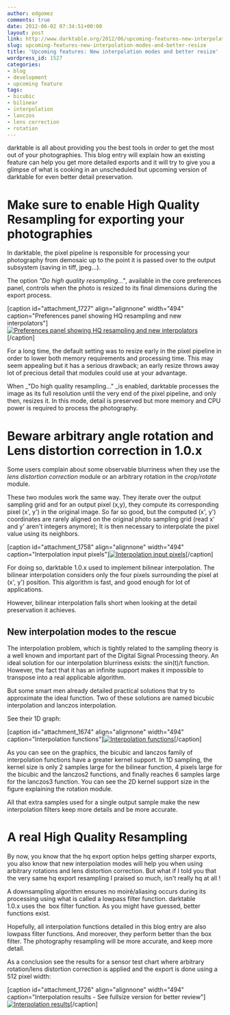 ```yaml
---
author: edgomez
comments: true
date: 2012-06-02 07:34:51+00:00
layout: post
link: http://www.darktable.org/2012/06/upcoming-features-new-interpolation-modes-and-better-resize/
slug: upcoming-features-new-interpolation-modes-and-better-resize
title: 'Upcoming features: New interpolation modes and better resize'
wordpress_id: 1527
categories:
- blog
- development
- upcoming feature
tags:
- bicubic
- bilinear
- interpolation
- lanczos
- lens correction
- rotation
---
```


darktable is all about providing you the best tools in order to get the most out of your photographies. This blog entry will explain how an existing feature can help you get more detailed exports and it will try to give you a glimpse of what is cooking in an unscheduled but upcoming version of darktable for even better detail preservation.


# Make sure to enable High Quality Resampling for exporting your photographies


In darktable, the pixel pipeline is responsible for processing your photography from demosaic up to the point it is passed over to the output subsystem (saving in tiff, jpeg...).

The option _"Do high quality resampling..."_, available in the core preferences panel, controls when the photo is resized to its final dimensions during the export process.

[caption id="attachment_1727" align="alignnone" width="494" caption="Preferences panel showing HQ resampling and new interpolators"][![Preferences panel showing HQ resampling and new interpolators](http://www.darktable.org/wp-content/uploads/2012/05/dt-uipref-commented-494x344.png)](http://www.darktable.org/2012/06/upcoming-features-new-interpolation-modes-and-better-resize/dt-uipref-commented/)[/caption]

For a long time, the default setting was to resize early in the pixel pipeline in order to lower both memory requirements and processing time. This may seem appealing but it has a serious drawback; an early resize throws away lot of precious detail that modules could use at your advantage.

When _"Do high quality resampling..." _is enabled, darktable processes the image as its full resolution until the very end of the pixel pipeline, and only then, resizes it. In this mode, detail is preserved but more memory and CPU power is required to process the photography.


# Beware arbitrary angle rotation and Lens distortion correction in 1.0.x


Some users complain about some observable blurriness when they use the _lens distortion correction_ module or an arbitrary rotation in the _crop/rotate_ module.

These two modules work the same way. They iterate over the output sampling grid and for an output pixel (x,y), they compute its corresponding pixel (x', y') in the original image. So far so good, but the computed (x', y') coordinates are rarely aligned on the original photo sampling grid (read x' and y' aren't integers anymore); It is then necessary to interpolate the pixel value using its neighbors.

[caption id="attachment_1758" align="alignnone" width="494" caption="Interpolation input pixels"][![Interpolation input pixels](http://www.darktable.org/wp-content/uploads/2012/06/dt-rotation-grid-494x217.png)](http://www.darktable.org/2012/06/upcoming-features-new-interpolation-modes-and-better-resize/dt-rotation-grid/)[/caption]

For doing so, darktable 1.0.x used to implement bilinear interpolation. The bilinear interpolation considers only the four pixels surrounding the pixel at (x', y') position. This algorithm is fast, and good enough for lot of applications.

However, bilinear interpolation falls short when looking at the detail preservation it achieves.


## New interpolation modes to the rescue


The interpolation problem, which is tightly related to the sampling theory is a well known and important part of the Digital Signal Processing theory. An ideal solution for our interpolation blurriness exists: the sin(t)/t function. However, the fact that it has an infinite support makes it impossible to transpose into a real applicable algorithm.

But some smart men already detailed practical solutions that try to approximate the ideal function. Two of these solutions are named bicubic interpolation and lanczos interpolation.

See their 1D graph:

[caption id="attachment_1674" align="alignnone" width="494" caption="Interpolation functions"][![Interpolation functions](http://www.darktable.org/wp-content/uploads/2012/05/kernels-494x494.png)](http://www.darktable.org/2012/06/upcoming-features-new-interpolation-modes-and-better-resize/kernels/)[/caption]

As you can see on the graphics, the bicubic and lanczos family of interpolation functions have a greater kernel support. In 1D sampling, the kernel size is only 2 samples large for the bilinear function, 4 pixels large for the bicubic and the lanczos2 functions, and finally reaches 6 samples large for the lanczos3 function. You can see the 2D kernel support size in the figure explaining the rotation module.

All that extra samples used for a single output sample make the new interpolation filters keep more details and be more accurate.


# A real High Quality Resampling


By now, you know that the hq export option helps getting sharper exports, you also know that new interpolation modes will help you when using arbitrary rotations and lens distortion correction. But what if I told you that the very same hq export resampling I praised so much, isn't really hq at all !

A downsampling algorithm ensures no moiré/aliasing occurs during its processing using what is called a lowpass filter function. darktable 1.0.x uses the  box filter function. As you might have guessed, better functions exist.

Hopefully, all interpolation functions detailed in this blog entry are also lowpass filter functions. And moreover, they perform better than the box filter. The photography resampling will be more accurate, and keep more detail.

As a conclusion see the results for a sensor test chart where arbitrary rotation/lens distortion correction is applied and the export is done using a 512 pixel width:

[caption id="attachment_1726" align="alignnone" width="494" caption="Interpolation results - See fullsize version for better review"][![Interpolation results](http://www.darktable.org/wp-content/uploads/2012/05/dt-interpolation-results-testchart-494x327.png)](http://www.darktable.org/2012/06/upcoming-features-new-interpolation-modes-and-better-resize/dt-interpolation-results-testchart/)[/caption]
